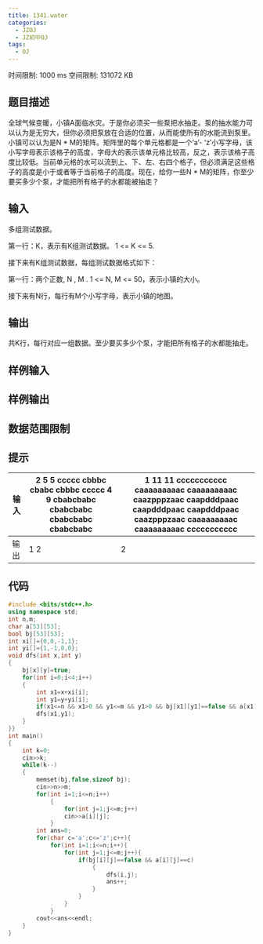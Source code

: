 ```yaml
---
title: 1341.water
categories:
  - JZOJ
  - JZ初中OJ
tags:
  - OJ
---
```


时间限制: 1000 ms  空间限制: 131072 KB 

## 题目描述

全球气候变暖，小镇A面临水灾。于是你必须买一些泵把水抽走。泵的抽水能力可以认为是无穷大，但你必须把泵放在合适的位置，从而能使所有的水能流到泵里。小镇可以认为是N * M的矩阵。矩阵里的每个单元格都是一个‘a’- ‘z’小写字母，该小写字母表示该格子的高度，字母大的表示该单元格比较高，反之，表示该格子高度比较低。当前单元格的水可以流到上、下、左、右四个格子，但必须满足这些格子的高度是小于或者等于当前格子的高度。现在，给你一些N * M的矩阵，你至少要买多少个泵，才能把所有格子的水都能被抽走？



## 输入

 多组测试数据。

 第一行：K，表示有K组测试数据。 1 <= K <= 5.

 接下来有K组测试数据，每组测试数据格式如下：

 第一行：两个正数, N , M . 1 <= N, M <= 50，表示小镇的大小。

 接下来有N行，每行有M个小写字母，表示小镇的地图。

## 输出

共K行，每行对应一组数据。至少要买多少个泵，才能把所有格子的水都能抽走。

## 样例输入

 

## 样例输出

 

## 数据范围限制

 

## 提示

 

| 输入 | 2 5 5  ccccc  cbbbc  cbabc  cbbbc  ccccc  4 9  cbabcbabc  cbabcbabc  cbabcbabc  cbabcbabc | 1  11   11  ccccccccccc  caaaaaaaaac  caaaaaaaaac  caazpppzaac  caapdddpaac  caapdddpaac  caapdddpaac  caazpppzaac  caaaaaaaaac  caaaaaaaaac  ccccccccccc |
| ---- | ------------------------------------------------------------ | ------------------------------------------------------------ |
| 输出 | 1 2                                                          | 2                                                            |

## 代码

```cpp
#include <bits/stdc++.h>
using namespace std;
int n,m;
char a[53][53];
bool bj[53][53];
int xi[]={0,0,-1,1};
int yi[]={1,-1,0,0};
void dfs(int x,int y)
{
    bj[x][y]=true;
    for(int i=0;i<4;i++)
    {
        int x1=x+xi[i];
        int y1=y+yi[i];
        if(x1<=n && x1>0 && y1<=m && y1>0 && bj[x1][y1]==false && a[x1][y1]>=a[x][y]){
        dfs(x1,y1);
    }
}}
int main()
{
    int k=0;
    cin>>k;
    while(k--)
    {
        memset(bj,false,sizeof bj);
        cin>>n>>m;
        for(int i=1;i<=n;i++)
            {
                for(int j=1;j<=m;j++)
                cin>>a[i][j];
            }
        int ans=0;
        for(char c='a';c<='z';c++){
            for(int i=1;i<=n;i++){
                for(int j=1;j<=m;j++){
                    if(bj[i][j]==false && a[i][j]==c)
                        {
                            dfs(i,j);
                            ans++;
                        }
                    }
                }
            }
        cout<<ans<<endl;
    }
}
```

